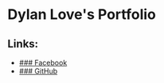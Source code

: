 # Dylan Love's Portfolio

## Links:
- [### Facebook](https://www.facebook.com/)
- [### GitHub](https://github.com/FaStNiNjAzZ/)
